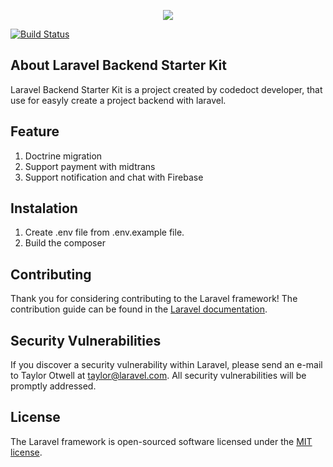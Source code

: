 <p align="center"><img src="https://laravel.com/assets/img/components/logo-laravel.svg"></p>

<a href="https://travis-ci.org/laravel/framework"><img src="https://travis-ci.org/laravel/framework.svg" alt="Build Status"></a>

## About Laravel Backend Starter Kit

Laravel Backend Starter Kit is a project created by codedoct developer, that use for easyly create a project backend with laravel.

## Feature
1. Doctrine migration
2. Support payment with midtrans
3. Support notification and chat with Firebase

## Instalation
1. Create .env file from .env.example file.
2. Build the composer

## Contributing

Thank you for considering contributing to the Laravel framework! The contribution guide can be found in the [Laravel documentation](http://laravel.com/docs/contributions).

## Security Vulnerabilities

If you discover a security vulnerability within Laravel, please send an e-mail to Taylor Otwell at taylor@laravel.com. All security vulnerabilities will be promptly addressed.

## License

The Laravel framework is open-sourced software licensed under the [MIT license](http://opensource.org/licenses/MIT).
